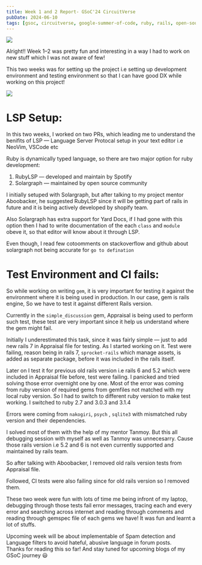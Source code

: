 ```yaml
---
title: Week 1 and 2 Report- GSoC'24 CircuitVerse
pubDate: 2024-06-10
tags: [gsoc, circuitverse, google-summer-of-code, ruby, rails, open-source, rails-engine]
---
```


![](https://miro.medium.com/v2/resize:fit:700/0*eU_y_ELIJd7IfHfA.png)

Alright!! Week 1–2 was pretty fun and interesting in a way I had to work on new stuff which I was not aware of few!

This two weeks was for setting up the project i.e setting up development environment and testing environment so that I can have good DX while working on this project!

![](https://miro.medium.com/v2/resize:fit:700/1*PEQey_eMVQVLJprYo5M57Q.png)

**LSP Setup:**
==============

In this two weeks, I worked on two PRs, which leading me to understand the benifits of LSP — Language Server Protocal setup in your text editor i.e NeoVim, VSCode etc

Ruby is dynamically typed language, so there are two major option for ruby development:

1.  RubyLSP — developed and maintain by Spotify
2.  Solargraph — maintained by open source community

I initially setuped with Solargraph, but after talking to my project mentor Aboobacker, he suggested RubyLSP since it will be getting part of rails in future and it is being actively developed by shopify team.

Also Solargraph has extra support for Yard Docs, if I had gone with this option then I had to write documentation of the each `class` and `module` obeve it, so that editor will know about it through LSP.

Even though, I read few cotoomments on stackoverflow and github about solargraph not being accurate for `go to defination`

**Test Environment and CI fails:**
==================================

So while working on writing `gem`, it is very important for testing it against the environment where it is being used in production. In our case, gem is rails engine, So we have to test it against different Rails version.

Currently in the `simple_discussion` gem, Appraisal is being used to perform such test, these test are very important since it help us understand where the gem might fail.

Initially I underestimated this task, since it was fairly simple — just to add new rails 7 in Appraisal file for testing. As I started working on it. Test were failing, reason being in rails 7, `sprocket-rails` which manage assets, is added as separate package, before it was included in the rails itself.

Later on I test it for previous old rails version i.e rails 6 and 5.2 which were included in Appraisal file before, test were failing. I panicked and tried solving those error overnight one by one. Most of the error was coming from ruby version of required gems from gemfiles not matched with my local ruby version. So I had to switch to different ruby version to make test working. I switched to ruby 2.7 and 3.0.3 and 3.1.4

Errors were coming from `nakogiri`, `psych` , `sqlite3` with mismatched ruby version and their dependencies.

I solved most of them with the help of my mentor Tanmoy. But this all debugging session with myself as well as Tanmoy was unnecesarry. Cause those rails version i.e 5.2 and 6 is not even currently supported and maintained by rails team.

So after talking with Aboobacker, I removed old rails version tests from Appraisal file.

Followed, CI tests were also failing since for old rails version so I removed them.

These two week were fun with lots of time me being infront of my laptop, debugging through those tests fail error messages, tracing each and every error and searching across internet and reading through comments and reading through gemspec file of each gems we have! It was fun and learnt a lot of stuffs.

Upcoming week will be about implementable of Spam detection and Language filters to avoid hateful, abusive language in forum posts.  
Thanks for reading this so far! And stay tuned for upcoming blogs of my GSoC journey 😃
